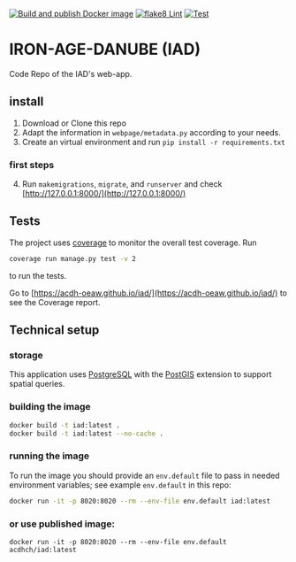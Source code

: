 [![Build and publish Docker image](https://github.com/acdh-oeaw/iad/actions/workflows/build.yml/badge.svg)](https://github.com/acdh-oeaw/iad/actions/workflows/build.yml)
[![flake8 Lint](https://github.com/acdh-oeaw/iad/actions/workflows/lint.yml/badge.svg)](https://github.com/acdh-oeaw/iad/actions/workflows/lint.yml)
[![Test](https://github.com/acdh-oeaw/iad/actions/workflows/test.yml/badge.svg)](https://acdh-oeaw.github.io/iad/)

# IRON-AGE-DANUBE (IAD)

Code Repo of the IAD's web-app.

## install

1. Download or Clone this repo
2. Adapt the information in `webpage/metadata.py` according to your needs.
3. Create an virtual environment and run `pip install -r requirements.txt`

### first steps

4. Run `makemigrations`, `migrate`, and `runserver` and check [http://127.0.0.1:8000/](http://127.0.0.1:8000/)

## Tests

The project uses [coverage]() to monitor the overall test coverage. Run
```bash
coverage run manage.py test -v 2
```
to run the tests.

Go to [https://acdh-oeaw.github.io/iad/](https://acdh-oeaw.github.io/iad/) to see the Coverage report.


## Technical setup

### storage

This application uses [PostgreSQL](https://www.postgresql.org/) with the [PostGIS](http://postgis.net) extension to support spatial queries.


### building the image

```bash
docker build -t iad:latest .
docker build -t iad:latest --no-cache .
```

### running the image

To run the image you should provide an `env.default` file to pass in needed environment variables; see example `env.default` in this repo:

```bash
docker run -it -p 8020:8020 --rm --env-file env.default iad:latest
```

### or use published image:

`docker run -it -p 8020:8020 --rm --env-file env.default acdhch/iad:latest`